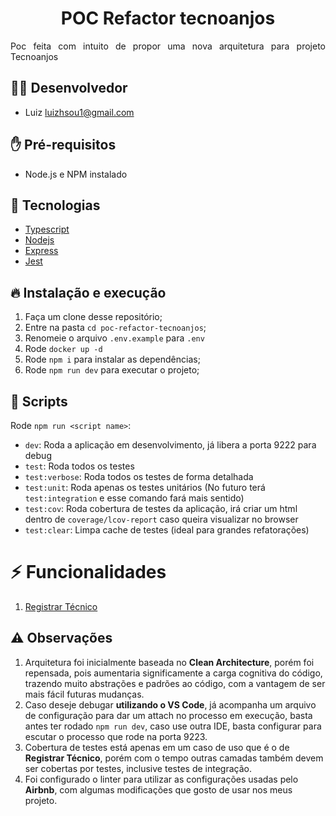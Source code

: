 <h1 align="center"> POC Refactor tecnoanjos </h1>

<p align="justify">Poc feita com intuito de propor uma nova arquitetura para projeto Tecnoanjos</p>

## 👨‍💻 Desenvolvedor

- Luiz <luizhsou1@gmail.com>

## ✋ Pré-requisitos

- Node.js e NPM instalado

## 🚀 Tecnologias

- [Typescript](https://www.typescriptlang.org/)
- [Nodejs](https://nodejs.org/en/)
- [Express](http://expressjs.com/)
- [Jest](https://jestjs.io/)

## 🔥 Instalação e execução 

1. Faça um clone desse repositório;
2. Entre na pasta `cd poc-refactor-tecnoanjos`;
3. Renomeie o arquivo `.env.example` para `.env`
4. Rode `docker up -d`
5. Rode `npm i` para instalar as dependências;
6. Rode `npm run dev` para executar o projeto;

## 📜 Scripts

Rode `npm run <script name>`:

- `dev`: Roda a aplicação em desenvolvimento, já libera a porta 9222 para debug
- `test`: Roda todos os testes
- `test:verbose`: Roda todos os testes de forma detalhada
- `test:unit`: Roda apenas os testes unitários (No futuro terá `test:integration` e esse comando fará mais sentido)
- `test:cov`: Roda cobertura de testes da aplicação, irá criar um html dentro de `coverage/lcov-report` caso queira visualizar no browser
- `test:clear`: Limpa cache de testes (ideal para grandes refatorações)

# ⚡️ Funcionalidades

1. [Registrar Técnico](./register-technician.md)

## ⚠️ Observações

1. Arquitetura foi inicialmente baseada no **Clean Architecture**, porém foi repensada, pois aumentaria significamente a carga cognitiva do código, trazendo muito abstrações e padrões ao código, com a vantagem de ser mais fácil futuras mudanças.
2. Caso deseje debugar **utilizando o VS Code**, já acompanha um arquivo de configuração para dar um attach no processo em execução, basta antes ter rodado `npm run dev`, caso use outra IDE, basta configurar para escutar o processo que rode na porta 9223.
3. Cobertura de testes está apenas em um caso de uso que é o de  **Registrar Técnico**, porém com o tempo outras camadas também devem ser cobertas por testes, inclusive testes de integração.
4. Foi configurado o linter para utilizar as configurações usadas pelo **Airbnb**, com algumas modificações que gosto de usar nos meus projeto.